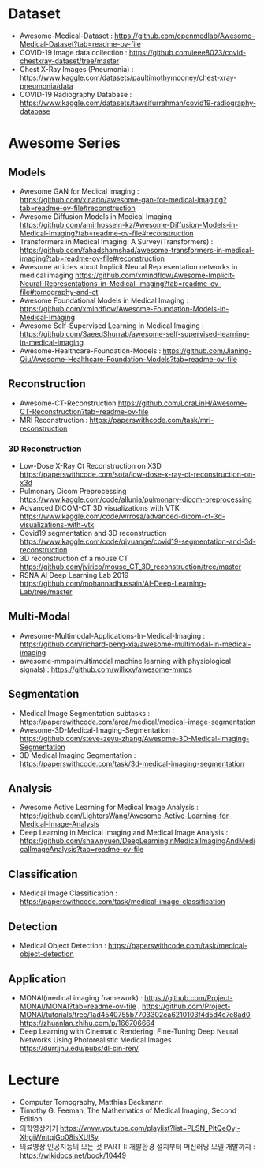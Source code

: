 # Dataset
- Awesome-Medical-Dataset : https://github.com/openmedlab/Awesome-Medical-Dataset?tab=readme-ov-file
- COVID-19 image data collection : https://github.com/ieee8023/covid-chestxray-dataset/tree/master
- Chest X-Ray Images (Pneumonia) : https://www.kaggle.com/datasets/paultimothymooney/chest-xray-pneumonia/data
- COVID-19 Radiography Database : https://www.kaggle.com/datasets/tawsifurrahman/covid19-radiography-database

# Awesome Series

## Models
- Awesome GAN for Medical Imaging : https://github.com/xinario/awesome-gan-for-medical-imaging?tab=readme-ov-file#reconstruction
- Awesome Diffusion Models in Medical Imaging https://github.com/amirhossein-kz/Awesome-Diffusion-Models-in-Medical-Imaging?tab=readme-ov-file#reconstruction
- Transformers in Medical Imaging: A Survey(Transformers) : https://github.com/fahadshamshad/awesome-transformers-in-medical-imaging?tab=readme-ov-file#reconstruction 
- Awesome articles about Implicit Neural Representation networks in medical imaging https://github.com/xmindflow/Awesome-Implicit-Neural-Representations-in-Medical-imaging?tab=readme-ov-file#tomography-and-ct
- Awesome Foundational Models in Medical Imaging : https://github.com/xmindflow/Awesome-Foundation-Models-in-Medical-Imaging
- Awesome Self-Supervised Learning in Medical Imaging : https://github.com/SaeedShurrab/awesome-self-supervised-learning-in-medical-imaging
- Awesome-Healthcare-Foundation-Models : https://github.com/Jianing-Qiu/Awesome-Healthcare-Foundation-Models?tab=readme-ov-file

## Reconstruction
- Awesome-CT-Reconstruction https://github.com/LoraLinH/Awesome-CT-Reconstruction?tab=readme-ov-file
- MRI Reconstruction : https://paperswithcode.com/task/mri-reconstruction

### 3D Reconstruction
- Low-Dose X-Ray Ct Reconstruction on X3D https://paperswithcode.com/sota/low-dose-x-ray-ct-reconstruction-on-x3d
- Pulmonary Dicom Preprocessing https://www.kaggle.com/code/allunia/pulmonary-dicom-preprocessing  
- Advanced DICOM-CT 3D visualizations with VTK https://www.kaggle.com/code/wrrosa/advanced-dicom-ct-3d-visualizations-with-vtk  
- Covid19 segmentation and 3D reconstruction https://www.kaggle.com/code/qiyuange/covid19-segmentation-and-3d-reconstruction  
- 3D reconstruction of a mouse CT https://github.com/jvirico/mouse_CT_3D_reconstruction/tree/master   
- RSNA AI Deep Learning Lab 2019 https://github.com/mohannadhussain/AI-Deep-Learning-Lab/tree/master


## Multi-Modal
- Awesome-Multimodal-Applications-In-Medical-Imaging : https://github.com/richard-peng-xia/awesome-multimodal-in-medical-imaging
- awesome-mmps(multimodal machine learning with physiological signals) : https://github.com/willxxy/awesome-mmps


## Segmentation
- Medical Image Segmentation subtasks : https://paperswithcode.com/area/medical/medical-image-segmentation
- Awesome-3D-Medical-Imaging-Segmentation : https://github.com/steve-zeyu-zhang/Awesome-3D-Medical-Imaging-Segmentation
- 3D Medical Imaging Segmentation : https://paperswithcode.com/task/3d-medical-imaging-segmentation


## Analysis
- Awesome Active Learning for Medical Image Analysis : https://github.com/LightersWang/Awesome-Active-Learning-for-Medical-Image-Analysis
- Deep Learning in Medical Imaging and Medical Image Analysis : https://github.com/shawnyuen/DeepLearningInMedicalImagingAndMedicalImageAnalysis?tab=readme-ov-file

## Classification
- Medical Image Classification : https://paperswithcode.com/task/medical-image-classification

## Detection
- Medical Object Detection : https://paperswithcode.com/task/medical-object-detection

## Application
- MONAI(medical imaging framework) : https://github.com/Project-MONAI/MONAI?tab=readme-ov-file , https://github.com/Project-MONAI/tutorials/tree/1ad4540755b7703302ea6210103f4d5d4c7e8ad0, https://zhuanlan.zhihu.com/p/166706664
- Deep Learning with Cinematic Rendering: Fine-Tuning Deep Neural Networks Using Photorealistic Medical Images https://durr.jhu.edu/pubs/dl-cin-ren/

# Lecture   
- Computer Tomography, Matthias Beckmann  
- Timothy G. Feeman, The Mathematics of Medical Imaging, Second Edition
- 의학영상기기 https://www.youtube.com/playlist?list=PLSN_PltQeOyj-XhgiWmtqjGo08isXUlSy
- 의료영상 인공지능의 모든 것 PART I: 개발환경 설치부터 머신러닝 모델 개발까지 : https://wikidocs.net/book/10449
